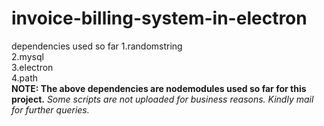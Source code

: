 <h1> invoice-billing-system-in-electron</h1>
dependencies used so far
1.randomstring<br>
2.mysql<br>
3.electron<br>
4.path<br>
<b>NOTE: The above dependencies are nodemodules used so far for this project.</b>
<i>Some scripts are not uploaded for business reasons. Kindly mail for further queries.</i>
